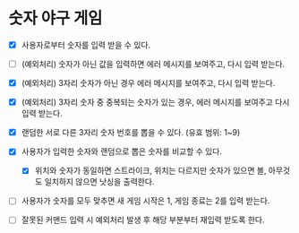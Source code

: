 # 숫자 야구 게임

- [x] 사용자로부터 숫자를 입력 받을 수 있다.

- [ ] (예외처리) 숫자가 아닌 값을 입력하면 에러 메시지를 보여주고, 다시 입력 받는다.

- [x] (예외처리) 3자리 숫자가 아닌 경우 에러 메시지를 보여주고, 다시 입력 받는다.

- [x] (예외처리) 3자리 숫자 중 중복되는 숫자가 있는 경우, 에러 메시지를 보여주고 다시 입력 받는다.

- [x] 랜덤한 서로 다른 3자리 숫자 번호를 뽑을 수 있다. (유효 범위: 1~9)

- [x] 사용자가 입력한 숫자와 랜덤으로 뽑은 숫자를 비교할 수 있다.

  - [x] 위치와 숫자가 동일하면 스트라이크, 위치는 다르지만 숫자가 있으면 볼, 아무것도 일치하지 않으면 낫싱을 출력한다.

- [ ] 사용자가 숫자를 모두 맞추면 새 게임 시작은 1, 게임 종료는 2를 입력 받는다.

- [ ] 잘못된 커맨드 입력 시 예외처리 발생 후 해당 부분부터 재입력 받도록 한다.
